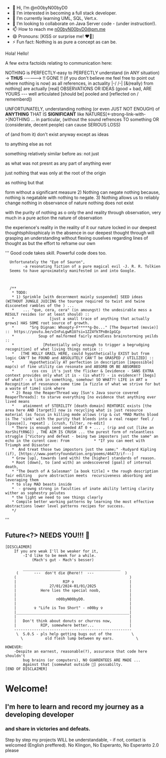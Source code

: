 - 👋 Hi, I’m @n00byN00byD0
- 👀 I’m interested in becoming a full stack developer.
- 🌱 I’m currently learning UML, SQL, Vert.x.
- 💞️ I’m looking to collaborate on Java Server code - (under instruction!).
- 📫 How to reach me n00byN00byD0@pm.me
- 😄 Pronouns: [KISS or surprise me! ❤️‍🔥]
- ⚡ Fun fact: Nothing is as pure a concept as can be.

Hola! Hello!

A few extra factoids relating to communication here:

NOTHING is PERFECTLY-easy to PERFECTLY understand (in ANY situation) ->  __THUS__ ------>   !! GONE !!    (if you don't believe me feel free to point out where nothing is now)
as all references, in actuality |-/ /-| [&(really) from nothing] are actually [real] OBSERVATIONS OR IDEAS (good + bad, ARE YOURS --- well articulated [should be] pooled and [reflected on / rememberd])


UNFORTUNATELY, understanding nothing (or even JUST NOT ENOUGH) of __ANYTHING__
THAT IS __SIGNIFICANT__ like NATURES[<-strong-link-with->]NOTHING ... in particular, (without the sound refrences TO something OR (considerate, decent people) can cause SERIOUS LOSS) 

   of (and from it) don't exist anyway except as ideas

   to anything else as not


   something relatively similar before as: not just


  as what was not presnt as any part of anything ever

  just nothing that was only at the root of the origin


  as nothing but that 

   form without a significant measure 
                  2) Nothing can negate nothing because, nothing is negatable with nothing to negate.
                  3) Nothing allows us to reliably change nothing in observance of nature nothing does not exist 

  with the purity of nothing as o only the and reality through observation, very much in a pure action the nature of observation


   the experience's reality in the reality of it our nature locked in our deepest thoughtsphilosphicaly in the absence in our deepest thought through will
  grasping an understanding without flexing ouselves
  regarding lines of thought as but the effort to reframe our own
  
  '''
      Good code takes skill.
      Powerful code does too.
      
      Unfortunately the "Eye of Sauron",
            -a resonating fiction of a pure magical evil -J. R. R. Tolkien
      Seems to have aproximately manifested in and into Google.

      
      
      /**
       * TODO:
       * 1) Sprinkle [with decernment mainly suspended] SEED ideas (WITHOUT JUNGLE JUICING the tourque required to twist and twine disconeted rambles of the ) ...
       *    ... "que, cera, cera" (in amoungst) the undesirable mess a RESULT resides (or at least should) ::
       *                [just a small trace of anything that actually grows] HAS SOME root source of growth.
       *       "Srg Dignam: Whoopty-F*****g-Do..." [The Departed (movie)]  ::  https://youtu.be/vInFuLgwR1U?si=1ZZ4fkTPnBn1pGCp
       *           Soup of malformed fairly mindless brainstorming yeilds ::
       *             [Potentially only enough to trigger a begrudging recognition] of what living things notice ::
       *   [THE HOLLY GRAIL HERE, could hypothetically EXIST but from logic CAN'T be FOUND and ABSOLUTELY CAN'T be GRASPED / UTILIZED] ::
       *       Hypothetically AT perfection in description [impossible] map(s) of fine utility can resonate and ABSORB OR BE ABSORBED 
       *        cos cos  it's just the flicker & [evidence - SANS EXTRA context provides only what it is - (is what?) - is evidence!? [begs] of what? - a link in something, somehow! SO WHAT?! LIFE in ART ≅ Recognition of resonance some time [a fizzle of what we strive for but a waste of time] sink where 
       * 2) Reap the ReaperThread way [Sun's Java source covered ReaperThreads]: to starve everything [no evidence that anything ever lived means
       *    atainment of STERILITY [death domain] REHTORIC exists [the area here AND [target]] now is recycling what is just resource material (as focus in killing mode allows (rip & cut *MAD Maths blood is The 'sink' with the purity that bleeds into a real reaper feel / [[pause]], repeat] . [crush, filter, re-edit]
       * There is enough seed seeded AT 0 + ... , (rip and cut [like an XorShiftRNG]) , THE AIM IS CRUSH ... the purest form of releantless struggle ["Victory and defeat - being two imposters just the same" an echo in the curent cave: From           * "If you can meet with Triumph and Disaster
       *  And treat those two impostors just the same;" -Rudyard Kipling (if), [https://www.poetryfoundation.org/poems/46473/if---]
       * Grow [up], towards (and with) the [higher] standards of reason.
       * Root [down], to [and with] an undescovered [goal] of internal death,
       * "The Death of A Salesman" [a book title] + the rough description fair editing   pure abstraction meets  recursiveness absorbing and leveraging them
       * to slay MAD beasts inside
       *  - growng strong in faculties of inate ability letting clarity wither as sophestry polutes
       * the light we need to see things clearly
       * Compile better working patterns by learning the most effective abstractions lower level patterns recipes for success.
       */
  '''

## Future<?> NEEDS YOU!!! 🫵

    [DISCLAIMER]
        If you are weak I'll be weaker for it,
            -I'd like to be meek for a while.
                (Mach's gut - Mach's besser)
                
            ____________________________________________
         (       ---  don't die @here!!  ---              )
        (                                                   )            
        |                     RIP ✞                         |
        |               27/01/2024-01/01/2025               |   
        |           Here lies the special noob,             |
        |                                                   |
        |                  n00byN00byD0.                    |
        |                                                   |
        |        ✞ "Life is Too Short" - n00by ✞            |
        |___________________________________________________|
        |                                                   |
        |   Don't think about donuts or churros now,        |
        |           RIP, somewhere better...                |
        -----------------------------------------------------
         \  S.0.S - pls help getting bugs out of the         \
           \          old flesh lump between my ears.          \
           
    HOWEVER:
        -Despite an earnest, reasonable(?), assurance that code here shouldn't
            bug brains (or computers), NO GUARENTEES ARE MADE ...
            Against that [somewhat outside 🤔] possabilty.
    [END OF DISCLAIMER]

# Welcome!
## I'm here to learn and record my journey as a developing developer
###     and share in victories and defeats.

Step by step my projects WILL be understandable,
    - if not, contact is welcomed (English preffered).
    No Klingon, No Esperanto, No Esperanto 2.0 please
